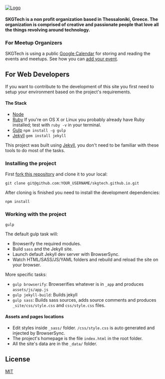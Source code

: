 [![Logo](assets/img/skgtech-logo.png  "SKGTech")](http://skgtech.io)

#### SKGTech is a non profit organization based in Thessaloniki, Greece. The organization is comprised of creative and passionate people that love all the things revolving around technology.

### For Meetup Organizers

SKGTech is using a public [Google Calendar](https://www.google.com/calendar/embed?src=2ul10sd9g30mnk1vpmcnnp5qv4%40group.calendar.google.com&ctz=Europe/Athens) for storing and reading the events and meetups. See how you can [add your event](http://skgtech.io/submit-event).

## For Web Developers

If you want to contribute to the development of this site you first need to setup your environment based on the project's requirements.

#### The Stack
 * [Node](http://nodejs.org/)
 * [Ruby](http://www.ruby-lang.org/en/downloads/) If you're on OS X or Linux you probably already have Ruby installed; test with `ruby -v` in your terminal.
 * [Gulp](http://gulpjs.com) `npm install -g gulp`
 * [Jekyll](http://jekyllrb.com/) `gem install jekyll`

This project was built using [Jekyll](http://jekyllrb.com/), you don't need to be familiar with these tools to do most of the tasks.

### Installing the project

First [fork this repository](https://github.com/skgtech/skgtech.github.io/fork) and clone it to your local:

```shell
git clone git@github.com:YOUR_USERNAME/skgtech.github.io.git
```

After cloning is finished you need to install the development dependencies:

```shell
npm install
```

### Working with the project

```shell
gulp
```

The default gulp task will:

* Browserify the required modules.
* Build `sass` and the Jekyll site.
* Launch default Jekyll dev server with BrowserSync.
* Watch HTML/SASS/JS/YAML folders and rebuild and reload the site on your browser.

More specific tasks:

* `gulp browserify`: Browserifies whatever is in `_app` and produces `assets/js/app.js`
* `gulp jekyll-build`: Builds jekyll
* `gulp sass`: Builds sass sources, adds source comments and produces `_site/css/style.css` and `css/style.css` files.

#### Assets and pages locations

* Edit styles inside `_sass/` folder. `/css/style.css` is auto generated and injected by BrowserSync.
* The project's homepage is the file `index.html` in the root folder.
* All the site's data are in the `_data/` folder.

## License

[MIT](http://opensource.org/licenses/MIT)
